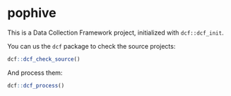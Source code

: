 # pophive

This is a Data Collection Framework project, initialized with `dcf::dcf_init`.

You can us the `dcf` package to check the source projects:

```R
dcf::dcf_check_source()
```

And process them:

```R
dcf::dcf_process()
```

